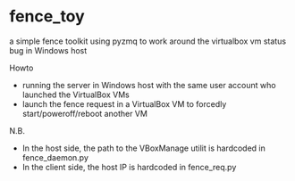 fence_toy
=========

a simple fence toolkit using pyzmq to work around the virtualbox vm status bug in Windows host

Howto
* running the server in Windows host with the same user account who launched the VirtualBox VMs
* launch the fence request in a VirtualBox VM to forcedly start/poweroff/reboot another VM

N.B.
* In the host side, the path to the VBoxManage utilit is hardcoded in fence_daemon.py
* In the client side, the host IP is hardcoded in fence_req.py

